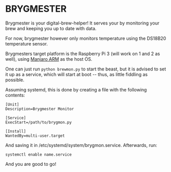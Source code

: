 BRYGMESTER
==========

Brygmester is your digital-brew-helper! It serves your by monitoring your brew and keeping you up to date with data.

For now, brygmester however only monitors temperature using the DS18B20 temperature sensor.

Brygmesters target platform is the Raspberry Pi 3 (will work on 1 and 2 as well), using [Manjaro ARM](http://manjaro-arm.org/) as the host OS.

One can just run `python brewmon.py` to start the beast, but it is advised to set it up as a service, which will start at boot -- thus, as little fiddling as possible.

Assuming systemd, this is done by creating a file with the following contents:

    [Unit]
    Description=Brygmester Monitor

    [Service]
    ExecStart=/path/to/brygmon.py

    [Install]
    WantedBy=multi-user.target

And saving it in /etc/systemd/system/brygmon.service. Afterwards, run:

    systemctl enable name.service

And you are good to go!